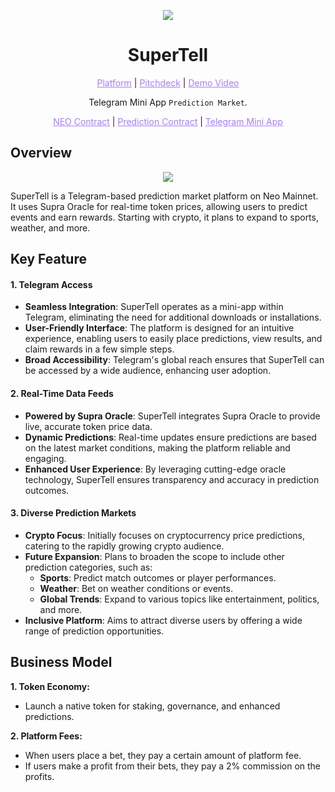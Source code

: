<p align="center">
  <img src="https://github.com/user-attachments/assets/971f3178-acfe-4610-a026-610822261132">
</p>

<h1 align="center">SuperTell</h1>

<p align="center">
  <a href="https://t.me/SuperTellPrediction_bot/SuperTell" style="color: #a77dff">Platform</a> | <a href="https://www.figma.com/deck/7RPpVNO2JzgIq2SCmktkNN" style="color: #a77dff">Pitchdeck</a> | <a href="" style="color: #a77dff">Demo Video</a>
</p>

<p align="center">Telegram Mini App <code>Prediction Market</code>.</p>

<p align="center">
  <a href="" style="color: #a77dff">NEO Contract</a> | <a href="" style="color: #a77dff">Prediction Contract</a> | <a href="" style="color: #a77dff">Telegram Mini App</a>
</p>

## Overview
<p align="center">
  <img src="https://github.com/user-attachments/assets/0dee32ce-a672-4c1f-abf4-e2b0ddfa86b6">
</p>

SuperTell is a Telegram-based prediction market platform on Neo Mainnet. 
It uses Supra Oracle for real-time token prices, allowing users to predict events and earn rewards. 
Starting with crypto, it plans to expand to sports, weather, and more.

## Key Feature

#### **1. Telegram Access**  
- **Seamless Integration**: SuperTell operates as a mini-app within Telegram, eliminating the need for additional downloads or installations.  
- **User-Friendly Interface**: The platform is designed for an intuitive experience, enabling users to easily place predictions, view results, and claim rewards in a few simple steps.  
- **Broad Accessibility**: Telegram's global reach ensures that SuperTell can be accessed by a wide audience, enhancing user adoption.

#### **2. Real-Time Data Feeds**  
- **Powered by Supra Oracle**: SuperTell integrates Supra Oracle to provide live, accurate token price data.  
- **Dynamic Predictions**: Real-time updates ensure predictions are based on the latest market conditions, making the platform reliable and engaging.  
- **Enhanced User Experience**: By leveraging cutting-edge oracle technology, SuperTell ensures transparency and accuracy in prediction outcomes.

#### **3. Diverse Prediction Markets**  
- **Crypto Focus**: Initially focuses on cryptocurrency price predictions, catering to the rapidly growing crypto audience.  
- **Future Expansion**: Plans to broaden the scope to include other prediction categories, such as:  
  - **Sports**: Predict match outcomes or player performances.  
  - **Weather**: Bet on weather conditions or events.  
  - **Global Trends**: Expand to various topics like entertainment, politics, and more.  
- **Inclusive Platform**: Aims to attract diverse users by offering a wide range of prediction opportunities.

## Business Model

**1. Token Economy:** 
- Launch a native token for staking, governance, and enhanced predictions.

**2. Platform Fees:** 
- When users place a bet, they pay a certain amount of platform fee.
- If users make a profit from their bets, they pay a 2% commission on the profits.
